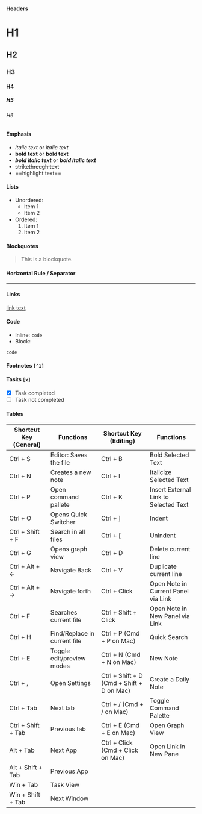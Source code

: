 #### Headers
# H1
## H2
### H3
#### H4
##### H5
###### H6
#### Emphasis
- _italic text_ or *italic text*
- __bold text__ or **bold text** 
- _**bold italic text**_ or ***bold italic text***
- ~~strikethrough text~~
- ==highlight text==
#### Lists
- Unordered:
    - Item 1
    - Item 2
- Ordered:
    1. Item 1
    2. Item 2
#### Blockquotes
> This is a blockquote.
#### Horizontal Rule / Separator
---
#### Links
[link text](https://example.com/)
#### Code 
- Inline: `code`
- Block:
````
code
````
#### Footnotes `[^1]`
[^1]: This is a footnote.
#### Tasks `[x]`
- [x] Task completed
- [ ] Task not completed
#### Tables

| Shortcut Key (General) | Functions                    | Shortcut Key (Editing)                    | Functions                             |
| ---------------------- | ---------------------------- | ----------------------------------------- | ------------------------------------- |
| Ctrl + S               | Editor: Saves the file       | Ctrl + B                                  | Bold Selected Text                    |
| Ctrl + N               | Creates a new note           | Ctrl + I                                  | Italicize Selected Text               |
| Ctrl + P               | Open command pallete         | Ctrl + K                                  | Insert External Link to Selected Text |
| Ctrl + O               | Opens Quick Switcher         | Ctrl + ]                                  | Indent                                |
| Ctrl + Shift + F       | Search in all files          | Ctrl + [                                  | Unindent                              |
| Ctrl + G               | Opens graph view             | Ctrl + D                                  | Delete current line                   |
| Ctrl + Alt + ←         | Navigate Back                | Ctrl + V                                  | Duplicate current line                |
| Ctrl + Alt + →         | Navigate forth               | Ctrl + Click                              | Open Note in Current Panel via Link   |
| Ctrl + F               | Searches current file        | Ctrl + Shift + Click                      | Open Note in New Panel via Link       |
| Ctrl + H               | Find/Replace in current file | Ctrl + P (Cmd + P on Mac)                 | Quick Search                          |
| Ctrl + E               | Toggle edit/preview modes    | Ctrl + N (Cmd + N on Mac)                 | New Note                              |
| Ctrl + ,               | Open Settings                | Ctrl + Shift + D (Cmd + Shift + D on Mac) | Create a Daily Note                   |
| Ctrl + Tab             | Next tab                     | Ctrl + / (Cmd + / on Mac)                 | Toggle Command Palette                |
| Ctrl + Shift + Tab     | Previous tab                 | Ctrl + E (Cmd + E on Mac)                 | Open Graph View                       |
| Alt + Tab              | Next App                     | Ctrl + Click (Cmd + Click on Mac)         | Open Link in New Pane                 |
| Alt + Shift + Tab      | Previous App                 |                                           |                                       |
| Win + Tab              | Task View                    |                                           |                                       |
| Win + Shift + Tab      | Next Window                  |                                           |                                       |